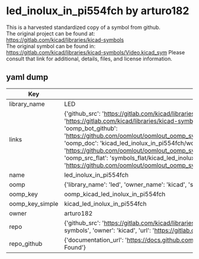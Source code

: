 # led_inolux_in_pi554fch by arturo182  
This is a harvested standardized copy of a symbol from github.  
The original project can be found at:  
https://gitlab.com/kicad/libraries/kicad-symbols  
The original symbol can be found in:
https://gitlab.com/kicad/libraries/kicad-symbols/Video.kicad_sym
Please consult that link for additional, details, files, and license information.  
## yaml dump  
| Key | Value |  
| --- | --- |  
| library_name | LED |  
| links | {'github_src': 'https://gitlab.com/kicad/libraries/kicad-symbols/Video.kicad_sym', 'github_src_repo': 'https://gitlab.com/kicad/libraries/kicad-symbols', 'oomp_bot': 'kicad_led_inolux_in_pi554fch/working', 'oomp_bot_github': 'https://github.com/oomlout/oomlout_oomp_symbol_bot/tree/main/kicad_led_inolux_in_pi554fch/working', 'oomp_doc': 'kicad_led_inolux_in_pi554fch/working', 'oomp_doc_github': 'https://github.com/oomlout/oomlout_oomp_symbol_doc/tree/main/kicad_led_inolux_in_pi554fch/working', 'oomp_src_flat': 'symbols_flat/kicad_led_inolux_in_pi554fch/working', 'oomp_src_flat_github': 'https://github.com/oomlout/oomlout_oomp_symbol_src/tree/main/kicad_led_inolux_in_pi554fch/working'} |  
| name | led_inolux_in_pi554fch |  
| oomp | {'library_name': 'led', 'owner_name': 'kicad', 'symbol_name': 'led_inolux_in_pi554fch'} |  
| oomp_key | oomp_kicad_led_inolux_in_pi554fch |  
| oomp_key_simple | kicad_led_inolux_in_pi554fch |  
| owner | arturo182 |  
| repo | {'github_src': 'https://gitlab.com/kicad/libraries/kicad-symbols/Video.kicad_sym', 'name': 'libraries/kicad-symbols', 'owner': 'kicad', 'url': 'https://gitlab.com/kicad/libraries/kicad-symbols'} |  
| repo_github | {'documentation_url': 'https://docs.github.com/rest/repos/repos#get-a-repository', 'message': 'Not Found'} |  


